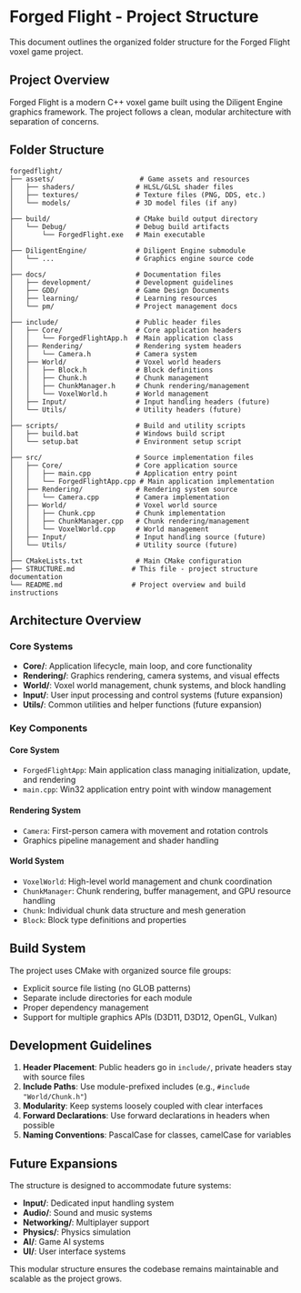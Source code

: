 # Forged Flight - Project Structure

This document outlines the organized folder structure for the Forged Flight voxel game project.

## Project Overview

Forged Flight is a modern C++ voxel game built using the Diligent Engine graphics framework. The project follows a clean, modular architecture with separation of concerns.

## Folder Structure

```
forgedflight/
├── assets/                     # Game assets and resources
│   ├── shaders/               # HLSL/GLSL shader files
│   ├── textures/              # Texture files (PNG, DDS, etc.)
│   └── models/                # 3D model files (if any)
│
├── build/                     # CMake build output directory
│   └── Debug/                 # Debug build artifacts
│       └── ForgedFlight.exe   # Main executable
│
├── DiligentEngine/            # Diligent Engine submodule
│   └── ...                    # Graphics engine source code
│
├── docs/                      # Documentation files
│   ├── development/           # Development guidelines
│   ├── GDD/                   # Game Design Documents
│   ├── learning/              # Learning resources
│   └── pm/                    # Project management docs
│
├── include/                   # Public header files
│   ├── Core/                  # Core application headers
│   │   └── ForgedFlightApp.h  # Main application class
│   ├── Rendering/             # Rendering system headers
│   │   └── Camera.h           # Camera system
│   ├── World/                 # Voxel world headers
│   │   ├── Block.h            # Block definitions
│   │   ├── Chunk.h            # Chunk management
│   │   ├── ChunkManager.h     # Chunk rendering/management
│   │   └── VoxelWorld.h       # World management
│   ├── Input/                 # Input handling headers (future)
│   └── Utils/                 # Utility headers (future)
│
├── scripts/                   # Build and utility scripts
│   ├── build.bat              # Windows build script
│   └── setup.bat              # Environment setup script
│
├── src/                       # Source implementation files
│   ├── Core/                  # Core application source
│   │   ├── main.cpp           # Application entry point
│   │   └── ForgedFlightApp.cpp # Main application implementation
│   ├── Rendering/             # Rendering system source
│   │   └── Camera.cpp         # Camera implementation
│   ├── World/                 # Voxel world source
│   │   ├── Chunk.cpp          # Chunk implementation
│   │   ├── ChunkManager.cpp   # Chunk rendering/management
│   │   └── VoxelWorld.cpp     # World management
│   ├── Input/                 # Input handling source (future)
│   └── Utils/                 # Utility source (future)
│
├── CMakeLists.txt             # Main CMake configuration
├── STRUCTURE.md              # This file - project structure documentation
└── README.md                 # Project overview and build instructions
```

## Architecture Overview

### Core Systems
- **Core/**: Application lifecycle, main loop, and core functionality
- **Rendering/**: Graphics rendering, camera systems, and visual effects
- **World/**: Voxel world management, chunk systems, and block handling
- **Input/**: User input processing and control systems (future expansion)
- **Utils/**: Common utilities and helper functions (future expansion)

### Key Components

#### Core System
- `ForgedFlightApp`: Main application class managing initialization, update, and rendering
- `main.cpp`: Win32 application entry point with window management

#### Rendering System
- `Camera`: First-person camera with movement and rotation controls
- Graphics pipeline management and shader handling

#### World System
- `VoxelWorld`: High-level world management and chunk coordination
- `ChunkManager`: Chunk rendering, buffer management, and GPU resource handling
- `Chunk`: Individual chunk data structure and mesh generation
- `Block`: Block type definitions and properties

## Build System

The project uses CMake with organized source file groups:
- Explicit source file listing (no GLOB patterns)
- Separate include directories for each module
- Proper dependency management
- Support for multiple graphics APIs (D3D11, D3D12, OpenGL, Vulkan)

## Development Guidelines

1. **Header Placement**: Public headers go in `include/`, private headers stay with source files
2. **Include Paths**: Use module-prefixed includes (e.g., `#include "World/Chunk.h"`)
3. **Modularity**: Keep systems loosely coupled with clear interfaces
4. **Forward Declarations**: Use forward declarations in headers when possible
5. **Naming Conventions**: PascalCase for classes, camelCase for variables

## Future Expansions

The structure is designed to accommodate future systems:
- **Input/**: Dedicated input handling system
- **Audio/**: Sound and music systems
- **Networking/**: Multiplayer support
- **Physics/**: Physics simulation
- **AI/**: Game AI systems
- **UI/**: User interface systems

This modular structure ensures the codebase remains maintainable and scalable as the project grows.